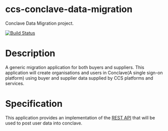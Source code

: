 # ccs-conclave-data-migration
Conclave Data Migration project.

[![Build Status](https://app.travis-ci.com/Crown-Commercial-Service/ccs-conclave-data-migration.svg?branch=develop)](https://app.travis-ci.com/Crown-Commercial-Service/ccs-conclave-data-migration)

# Description
A generic migration application for both buyers and suppliers. This application will create organisations and users in Conclave(A single sign-on platform) using buyer and supplier data supplied by CCS platforms and services. 

# Specification
This application provides an implementation of the [REST API](https://app.swaggerhub.com/apis/miahnanu/datamigration/1.0.0-oas3#/datamigration/app.migrateOrg) that will be used to post user data into conclave.
